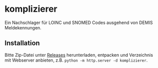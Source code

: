 # komplizierer

Ein Nachschlager für LOINC und SNOMED Codes ausgehend von DEMIS Meldekennungen.

## Installation

Bitte Zip-Datei unter [Releases](https://github.com/joheli/komplizierer/releases) herunterladen, entpacken und Verzeichnis mit Webserver anbieten, z.B. `python -m http.server -d komplizierer`.
